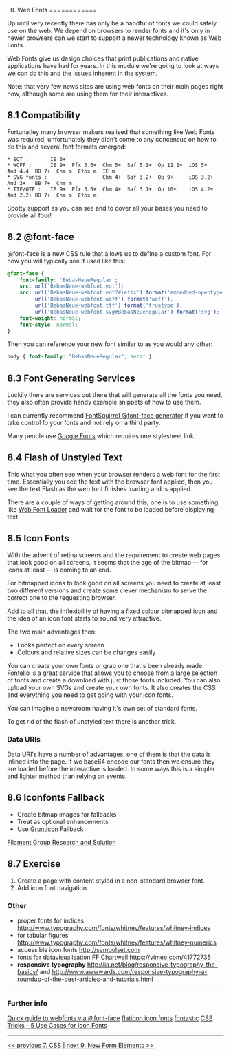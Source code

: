 8. Web Fonts
============

Up until very recently there has only be a handful of fonts we could safely use on the web. We depend on browsers to render fonts and it's only in newer browsers can we start to support a newer technology known as Web Fonts.

Web Fonts give us design choices that print publications and native applications have had for years. In this module we're going to look at ways we can do this and the issues inherent in the system.

Note: that very few news sites are using web fonts on their main pages right now, although some are using them for their interactives.

8.1 Compatibility
-----------------

Fortunatley many browser makers realised that something like Web Fonts was required, unfortunately they didn't come to any concensus on how to do this and several font formats emerged:

`````
* EOT :       IE 6+
* WOFF :      IE 9+  Ffx 3.6+  Chm 5+  Saf 5.1+  Op 11.1+  iOS 5+   And 4.4  BB 7+  Chm m  Ffox m  IE m
* SVG fonts :                  Chm 4+  Saf 3.2+  Op 9+     iOS 3.2+ And 3+   BB 7+  Chm m
* TTF/OTF :   IE 9+  Ffx 3.5+  Chm 4+  Saf 3.1+  Op 10+    iOS 4.2+ And 2.2+ BB 7+  Chm m  Ffox m

`````

Spotty support as you can see and to cover all your bases you need to provide all four!

8.2 @font-face
--------------

@font-face is a new CSS rule that allows us to define a custom font. For now you will typically see it used like this:

`````css
@font-face {
    font-family: 'BebasNeueRegular';
    src: url('BebasNeue-webfont.eot');
    src: url('BebasNeue-webfont.eot?#iefix') format('embedded-opentype'),
         url('BebasNeue-webfont.woff') format('woff'),
         url('BebasNeue-webfont.ttf') format('truetype'),
         url('BebasNeue-webfont.svg#BebasNeueRegular') format('svg');
    font-weight: normal;
    font-style: normal;
}
`````
Then you can reference your new font similar to as you would any other:

`````css
body { font-family: "BebasNeueRegular", serif }
`````

8.3 Font Generating Services
----------------------------

Luckily there are services out there that will generate all the fonts you need, they also often provide handy example snippets of how to use them.

I can currently recommend [FontSquirrel @font-face generator](http://www.fontsquirrel.com/fontface/generator) if you want to take control fo your fonts and not rely on a third party.

Many people use [Google Fonts](http://www.google.com/fonts) which requires one stylesheet link.



8.4 Flash of Unstyled Text
--------------------------

This what you often see when your browser renders a web font for the first time. Essentially you see the text with the browser font applied, then you see the text Flash as the web font finishes loading and is applied.

There are a couple of ways of getting around this, one is to use something like [Web Font Loader](https://github.com/typekit/webfontloader) and wait for the font to be loaded before displaying text.


8.5 Icon Fonts
--------------

With the advent of retina screens and the requirement to create web pages that look good on all screens, it seems that the age of the bitmap -- for icons at least -- is coming to an end.

For bitmapped icons to look good on all screens you need to create at least two different versions and create some clever mechanism to serve the correct one to the requesting browser.

Add to all that, the inflexibility of having a fixed colour bitmapped icon and the idea of an icon font starts to sound very attractive.

The two main advantages then:

* Looks perfect on every screen
* Colours and relative sizes can be changes easily

You can create your own fonts or grab one that's been already made. [Fontello](http://fontello.com/) is a great service that allows you to choose from a large selection of fonts and create a download with just those fonts included. You can also upload your own SVGs and create your own fonts. It also creates the CSS and everything you need to get going with your icon fonts.

You can imagine a newsroom having it's own set of standard fonts.

To get rid of the flash of unstyled text there is another trick.

### Data URIs

Data URI's have a number of advantages, one of them is that the data is inlined into the page. If we base64 encode our fonts then we ensure they are loaded before the interactive is loaded. In some ways this is a simpler and lighter method than relying on events.

8.6 Iconfonts Fallback
----------------------

* Create bitmap images for fallbacks
* Treat as optional enhancements
* Use [Grunticon](https://github.com/filamentgroup/grunticon) Fallback

[Filament Group Research and Solution](https://t.co/iDQrFBfmPh)

8.7 Exercise
------------

1. Create a page with content styled in a non-standard browser font. 
2. Add icon font navigation.


### Other

- proper fonts for indices http://www.typography.com/fonts/whitney/features/whitney-indices
- for tabular figures http://www.typography.com/fonts/whitney/features/whitney-numerics
- accessible icon fonts http://symbolset.com
- fonts for datavisualisation FF Chartwell https://vimeo.com/41772735
- **responsive typography** http://ia.net/blog/responsive-typography-the-basics/ and http://www.awwwards.com/responsive-typography-a-roundup-of-the-best-articles-and-tutorials.html


---

### Further info

[Quick guide to webfonts via @font-face](http://www.html5rocks.com/en/tutorials/webfonts/quick/)
[flaticon icon fonts](http://www.flaticon.com/)
[fontastic](http://fontastic.me/)
[CSS Tricks - 5 Use Cases for Icon Fonts](http://css-tricks.com/five-use-cases-for-icon-fonts/)

---

[<< previous 7. CSS](07-css.md) | 	[next 9. New Form Elements >>](09-forms.md)
